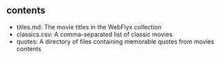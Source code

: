 ## contents

* titles.md: The movie titles in the WebFlyx collection
* classics.csv: A comma-separated list of classic movies
* quotes: A directory of files containing memorable quotes from movies contents
